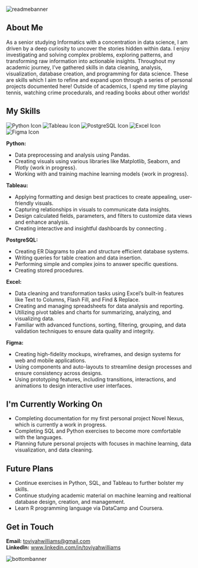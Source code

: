 ![readmebanner](https://github.com/user-attachments/assets/dc13aae0-60b2-42e9-a0c3-2b6843ebd504)

## About Me
As a senior studying Informatics with a concentration in data science, I am driven by a deep curiosity to uncover the stories hidden within data. I enjoy investigating and solving complex problems, exploring patterns, and transforming raw information into actionable insights. Throughout my academic journey, I’ve gathered skills in data cleaning, analysis, visualization, database creation, and programming for data science. These are skills which I aim to refine and expand upon through a series of personal projects documented here! Outside of academics, I spend my time playing tennis, watching crime procedurals, and reading books about other worlds!

## My Skills
![Python Icon](https://github.com/user-attachments/assets/8ef87a2b-6d38-473f-8433-f05d79c1f1e1)
![Tableau Icon](https://github.com/user-attachments/assets/f5e26f68-d005-434b-bdb0-b276730f9ddb)
![PostgreSQL Icon](https://github.com/user-attachments/assets/618d1fe4-399d-4677-a4a2-64e1026c396d)
![Excel Icon](https://github.com/user-attachments/assets/21bc81bf-1030-4e8d-b6e8-6460d0b428a3)
![Figma Icon](https://github.com/user-attachments/assets/63119f01-015a-488a-ad57-8c7b8b148baa)

**Python:**
* Data preprocessing and analysis using Pandas.
* Creating visuals using various libraries like Matplotlib, Seaborn, and Plotly {work in progress}.
* Working with and training machine learning models {work in progress}.

**Tableau:**
* Applying formatting and design best practices to create appealing, user-friendly visuals.
* Capturing relationships in visuals to communicate data insights.
* Design calculated fields, parameters, and filters to customize data views and enhance analysis.
* Creating interactive and insightful dashboards by connecting .

**PostgreSQL:**
* Creating ER Diagrams to plan and structure efficient database systems.
* Writing queries for table creation and data insertion.
* Performing simple and complex joins to answer specific questions.
* Creating stored procedures.

**Excel:**
* Data cleaning and transformation tasks using Excel’s built-in features like Text to Columns, Flash Fill, and Find & Replace.
* Creating and managing spreadsheets for data analysis and reporting.
* Utilizing pivot tables and charts for summarizing, analyzing, and visualizing data.
* Familiar with advanced functions, sorting, filtering, grouping, and data validation techniques to ensure data quality and integrity.

**Figma:**
* Creating high-fidelity mockups, wireframes, and design systems for web and mobile applications.
* Using components and auto-layouts to streamline design processes and ensure consistency across designs.
* Using prototyping features, including transitions, interactions, and animations to design interactive user interfaces.

## I'm Currently Working On
* Completing documentation for my first personal project Novel Nexus, which is currently a work in progress.
* Completing SQL and Python exercises to become more comfortable with the languages.
* Planning future personal projects with focuses in machine learning, data visualization, and data cleaning.

## Future Plans
* Continue exercises in Python, SQL, and Tableau to further bolster my skills.
* Continue studying academic material on machine learning and realtional database design, creation, and management.
* Learn R programming language via DataCamp and Coursera.

## Get in Touch
**Email:** toviyahwilliams@gmail.com  
**LinkedIn:** www.linkedin.com/in/toviyahwilliams

![bottombanner](https://github.com/user-attachments/assets/720b911d-ea0e-48c4-86be-2ff086ca2176)
